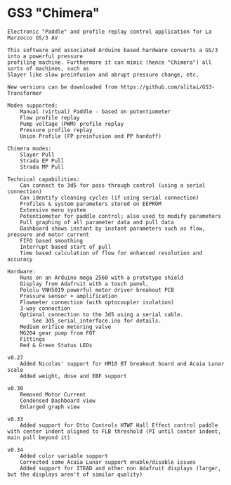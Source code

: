 # GS3 "Chimera"  
	Electronic "Paddle" and profile replay control application for La Marzocco GS/3 AV
	
	This software and associated Arduino based hardware converts a GS/3 into a powerful pressure 
	profiling machine. Furthermore it can mimic (hence "Chimera") all sorts of machines, such as 
	Slayer like slow preinfusion and abrupt pressure change, etc.
   
    New versions can be downloaded from https://github.com/alitai/GS3-Transformer
   
	Modes supported:
    	Manual (virtual) Paddle - based on potentiometer
		Flow profile replay
		Pump voltage (PWM) profile replay
 	 	Pressure profile replay
 		Union Profile (FP preinfusion and PP handoff)
 	
  	Chimera modes: 
		Slayer Pull 
		Strada EP Pull 
		Strada MP Pull
		
	Technical capabilities:
		Can connect to 3d5 for pass through control (using a serial connection)
		Can identify cleaning cycles (if using serial connection)
		Profiles & system parameters stored on EEPROM
		Extensive menu system
		Potentiometer for paddle control; also used to modify parameters
		Full graphing of all parameter data and pull data
		Dashboard shows instant by instant parameters such as flow, pressure and motor current
		FIFO based smoothing
		Interrupt based start of pull
		Time based calculation of flow for enhanced resolution and accuracy
				
	Hardware:
		Runs on an Arduino mega 2560 with a prototype shield 
		Display from Adafruit with a touch panel, 
		Pololu VNH5019 powerful motor driver breakout PCB
		Pressure sensor + amplification
		Flowmeter connection (with optocoupler isolation)
		3-way connection
		Optional connection to the 3d5 using a serial cable. 
			See 3d5_serial_interface.ino for details.
		Medium orifice metering valve
		MG204 gear pump from FOT
		Fittings
		Red & Green Status LEDs
		
	v0.27
		Added Nicolas' support for HM10 BT breakout board and Acaia Lunar scale
		Added weight, dose and EBF support
		
	v0.30
		Removed Motor Current
		Condensed Dashboard view
		Enlarged graph view
		
	v0.33
		Added support for Otto Controls HTWF Hall Effect control paddle with center indent aligned to FLB threshold (PI until center indent, main pull beyond it)
	
	v0.34
		Added color variable support
		Corrected some Acaia Lunar support enable/disable issues
		Added support for ITEAD and other non Adafruit displays (larger, but the displays aren't of similar quality)
